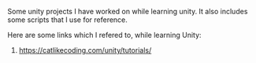 Some unity projects I have worked on while learning unity. It also includes some scripts that I use for reference. 

Here are some links which I refered to, while learning Unity:

1. https://catlikecoding.com/unity/tutorials/
